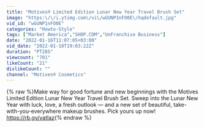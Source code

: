 ```yaml
---
title: "Motives® Limited Edition Lunar New Year Travel Brush Set"
image: "https:\/\/i.ytimg.com\/vi\/wGUNP1nFO0E\/hqdefault.jpg"
vid_id: "wGUNP1nFO0E"
categories: "Howto-Style"
tags: ["Market America","SHOP.COM","UnFranchise Business"]
date: "2022-01-16T11:07:05+03:00"
vid_date: "2022-01-10T19:03:22Z"
duration: "PT28S"
viewcount: "701"
likeCount: "21"
dislikeCount: ""
channel: "Motives® Cosmetics"
---
```

{% raw %}Make way for good fortune and new beginnings with the Motives Limited Edition Lunar New Year Travel Brush Set. Sweep into the Lunar New Year with luck, love, a fresh outlook — and a new set of beautiful, take-with-you-everywhere makeup brushes. Pick yours up now! <a rel="nofollow" target="blank" href="https://rb.gy/vatlaz">https://rb.gy/vatlaz</a>{% endraw %}
